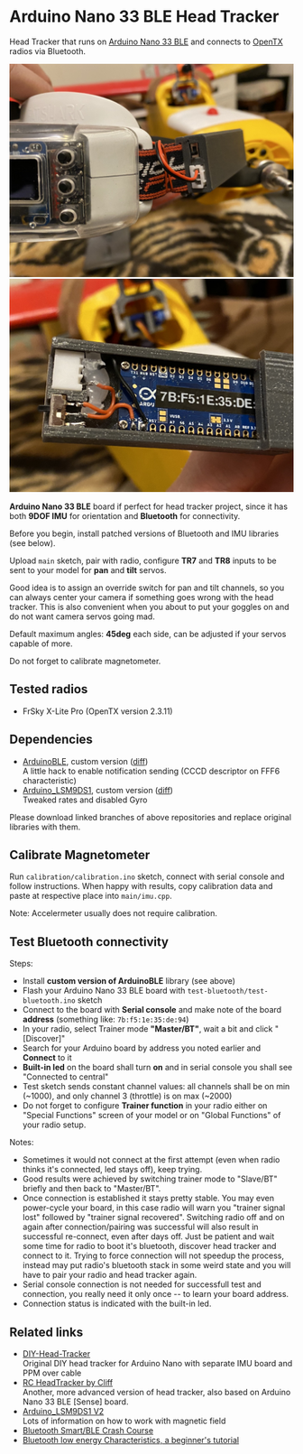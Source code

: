 # Arduino Nano 33 BLE Head Tracker
Head Tracker that runs on [Arduino Nano 33 BLE](https://store.arduino.cc/arduino-nano-33-ble) and connects to [OpenTX](https://github.com/opentx/opentx) radios via Bluetooth.

![Case mounted on the left side](case/CaseOnGoggles.jpg "Case mounted on the left side")
![Case open](case/CaseOpen.jpg "Case open, showing wiring")

**Arduino Nano 33 BLE** board if perfect for head tracker project, since it has both **9DOF IMU** for orientation and **Bluetooth** for connectivity.

Before you begin, install patched versions of Bluetooth and IMU libraries (see below).

Upload `main` sketch, pair with radio, configure **TR7** and **TR8** inputs to be sent to your model for **pan** and **tilt** servos.

Good idea is to assign an override switch for pan and tilt channels, so you can always center your camera if something goes wrong with the head tracker. This is also convenient when you about to put your goggles on and do not want camera servos going mad.

Default maximum angles: **45deg** each side, can be adjusted if your servos capable of more.

Do not forget to calibrate magnetometer.

## Tested radios
- FrSky X-Lite Pro (OpenTX version 2.3.11)

## Dependencies
- [ArduinoBLE](https://github.com/ysoldak/ArduinoBLE/tree/cccd_hack), custom version ([diff](https://github.com/ysoldak/ArduinoBLE/compare/master...ysoldak:cccd_hack))  
  A little hack to enable notification sending (CCCD descriptor on FFF6 characteristic)  
- [Arduino_LSM9DS1](https://github.com/ysoldak/Arduino_LSM9DS1/tree/head_tracker_settings), custom version ([diff](https://github.com/ysoldak/Arduino_LSM9DS1/compare/master...ysoldak:head_tracker_settings))  
  Tweaked rates and disabled Gyro

Please download linked branches of above repositories and replace original libraries with them.

## Calibrate Magnetometer
Run `calibration/calibration.ino` sketch, connect with serial console and follow instructions.
When happy with results, copy calibration data and paste at respective place into `main/imu.cpp`.

Note: Accelermeter usually does not require calibration.

## Test Bluetooth connectivity
Steps:
- Install **custom version of ArduinoBLE** library (see above)
- Flash your Arduino Nano 33 BLE board with `test-bluetooth/test-bluetooth.ino` sketch
- Connect to the board with **Serial console** and make note of the board **address** (something like: `7b:f5:1e:35:de:94`)
- In your radio, select Trainer mode **"Master/BT"**, wait a bit and click "[Discover]"
- Search for your Arduino board by address you noted earlier and **Connect** to it
- **Built-in led** on the board shall turn **on** and in serial console you shall see "Connected to central"
- Test sketch sends constant channel values: all channels shall be on min (~1000), and only channel 3 (throttle) is on max (~2000)
- Do not forget to configure **Trainer function** in your radio either on "Special Functions" screen of your model or on "Global Functions" of your radio setup.

Notes:
- Sometimes it would not connect at the first attempt (even when radio thinks it's connected, led stays off), keep trying.
- Good results were achieved by switching trainer mode to "Slave/BT" briefly and then back to "Master/BT".
- Once connection is established it stays pretty stable. You may even power-cycle your board, in this case radio will warn you "trainer signal lost" followed by "trainer signal recovered". Switching radio off and on again after connection/pairing was successful will also result in successful re-connect, even after days off. Just be patient and wait some time for radio to boot it's bluetooth, discover head tracker and connect to it. Trying to force connection will not speedup the process, instead may put radio's bluetooth stack in some weird state and you will have to pair your radio and head tracker again.
- Serial console connection is not needed for successfull test and connection, you really need it only once -- to learn your board address.
- Connection status is indicated with the built-in led.

## Related links
- [DIY-Head-Tracker](https://github.com/kniuk/DIY-Head-Tracker)  
  Original DIY head tracker for Arduino Nano with separate IMU board and PPM over cable
- [RC HeadTracker by Cliff](https://github.com/dlktdr/HeadTracker)  
  Another, more advanced version of head tracker, also based on Arduino Nano 33 BLE [Sense] board.
- [Arduino_LSM9DS1 V2](https://github.com/FemmeVerbeek/Arduino_LSM9DS1)  
  Lots of information on how to work with magnetic field
- [Bluetooth Smart/BLE Crash Course](https://inductive-kickback.com/projects/bluetooth-low-energy/bluetooth-smartble-crash-course/)
- [Bluetooth low energy Characteristics, a beginner's tutorial](https://devzone.nordicsemi.com/nordic/short-range-guides/b/bluetooth-low-energy/posts/ble-characteristics-a-beginners-tutorial)
